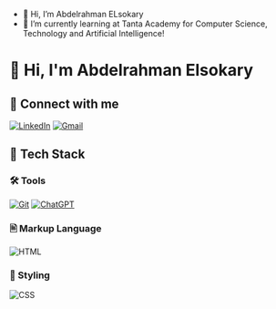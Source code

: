 - 👋 Hi, I’m Abdelrahman ELsokary
- 🌱 I’m currently learning at Tanta Academy for Computer Science, Technology and Artificial Intelligence!
  
# 👋 Hi, I'm Abdelrahman Elsokary


## 🤝 Connect with me
[![LinkedIn](https://img.shields.io/badge/LinkedIn-0077B5?style=for-the-badge&logo=linkedin&logoColor=white)](https://www.linkedin.com/in/abdulrahman-elsokary-29036930a/)
[![Gmail](https://img.shields.io/badge/Gmail-D14836?style=for-the-badge&logo=gmail&logoColor=white)](mailto:abdalrahmanelsokarey@gmail.com.)

## 🧰 Tech Stack


### 🛠 Tools

[![Git](https://img.shields.io/badge/Git-F05032?style=for-the-badge&logo=git&logoColor=white)](https://git-scm.com/)
[![ChatGPT](https://img.shields.io/badge/ChatGPT-00A67E?style=for-the-badge&logo=openai&logoColor=white)](https://openai.com/chatgpt)


### 🖹 Markup Language
![HTML](https://img.shields.io/badge/HTML-E34F26?style=for-the-badge&logo=html5&logoColor=white)

### 🎨 Styling
![CSS](https://img.shields.io/badge/CSS-1572B6?style=for-the-badge&logo=css3&logoColor=white)





<!---
AbdelrahmanELsokary/AbdelrahmanELsokary is a ✨ special ✨ repository because its `README.md` (this file) appears on your GitHub profile.
You can click the Preview link to take a look at your changes.
--->
